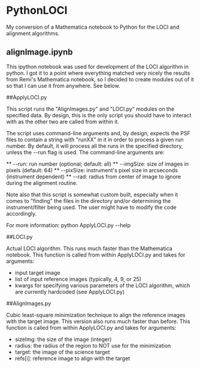 # PythonLOCI

My conversion of a Mathematica notebook to Python for the LOCI and alignment
algorithms.

## alignImage.ipynb 

This ipython notebook was used for development of the LOCI algorithm in
python. I got it to a point where everything matched very nicely the results
from Remi's Mathematica notebook, so I decided to create modules out of it so
that I can use it from anywhere. See below.



##ApplyLOCI.py

This script runs the "AlignImages.py" and "LOCI.py" modules on the specified
data. By design, this is the only script you should have to interact with as the
other two are called from within it.

The script uses command-line arguments and, by design, expects the PSF
files to contain a string with "runXX" in it in order to process a given run
number. By default, it will process all the runs in the specified directory,
unless the --run flag is used. The command-line arguments are:

** --run: run number (optional; default: all)
** --imgSize: size of images in pixels (default: 64) 
** --pixSize: instrument's pixel size in arcseconds (instrument dependent)
** --rad: radius from center of image to ignore during the alignment routine.

Note also that this script is somewhat custom built, especially when it comes to
"finding" the files in the directory and/or determining the instrument/filter
being used. The user might have to modify the code accordingly. 

For more information: python ApplyLOCI.py --help



##LOCI.py

Actual LOCI algorithm. This runs much faster than the Mathematica notebook.
This function is called from within ApplyLOCI.py and takes for arguments:
 * input target image
 * list of input reference images (typically, 4, 9, or 25)
 * kwargs for specifying various parameters of the LOCI algorithm, which are 
   currently hardcoded (see ApplyLOCI.py)



##AlignImages.py

Cubic least-square minimization technique to align the reference images with the
target image. This version also runs much faster than before.
This function is called from within ApplyLOCI.py and takes for arguments:
 * sizeImg: the size of the image (integer)
 * radius: the radius of the region to NOT use for the minimization
 * target: the image of the science target
 * refs[i]: reference image to align with the target
